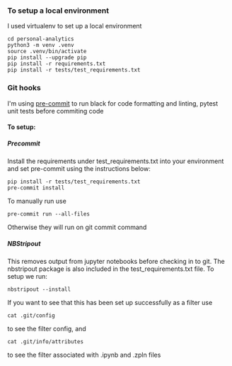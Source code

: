 
### To setup a local environment
I used virtualenv to set up a local environment
```shell
cd personal-analytics
python3 -m venv .venv
source .venv/bin/activate
pip install --upgrade pip
pip install -r requirements.txt
pip install -r tests/test_requirements.txt

```





### Git hooks
I'm using [pre-commit]( https://pre-commit.com) to run black for code formatting and linting, pytest unit tests before
commiting code

#### To setup:

##### Precommit
Install the requirements under test_requirements.txt into your environment and set pre-commit using the instructions below:
```shell
pip install -r tests/test_requirements.txt
pre-commit install

```
To manually run use

```shell
pre-commit run --all-files
```
Otherwise they will run on git commit command

##### NBStripout
This removes output from jupyter notebooks before checking in to git.
The nbstripout package is also included in the test_requirements.txt file. To setup we run:

```shell
nbstripout --install
```

If you want to see that this has been set up successfully as a filter use
```shell
cat .git/config
```
to see the filter config, and
```shell
cat .git/info/attributes
```
to see the filter associated with .ipynb and .zpln files
